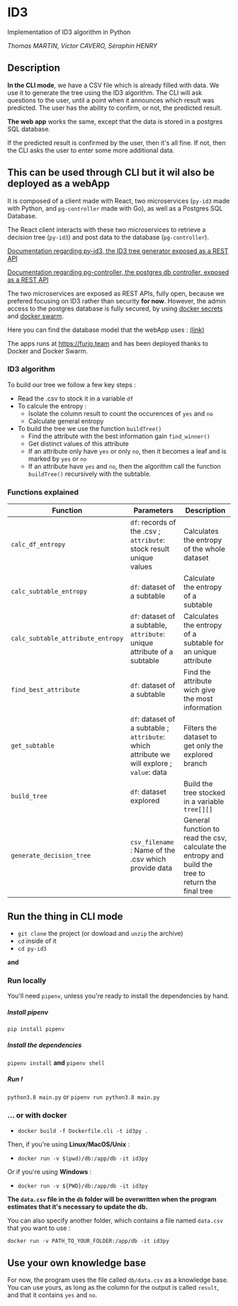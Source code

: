 # ID3
Implementation of ID3 algorithm in Python

*Thomas MARTIN, Victor CAVERO, Séraphin HENRY*

## Description

**In the CLI mode**, we have a CSV file which is already filled with data. We use it to generate the tree using the ID3 algorithm.
The CLI will ask questions to the user, until a point when it announces which result was predicted. The user has the ability to confirm, or not, the predicted result.

**The web app** works the same, except that the data is stored in a postgres SQL database.

If the predicted result is confirmed by the user, then it's all fine.
If not, then the CLI asks the user to enter some more additional data.

## This can be used through CLI but it wil also be deployed as a webApp

It is composed of a client made with React, two microservices (`py-id3` made with Python, and `pg-controller` made with Go), as well as a Postgres SQL Database.

The React client interacts with these two microservices to retrieve a decision tree (`py-id3`) and post data to the database (`pg-controller`).

[Documentation regarding py-id3, the ID3 tree generator exposed as a REST API](./py-id3/Readme.md)

[Documentation regarding pg-controller, the postgres db controller, exposed as a REST API](./pg_controller/Readme.md)

The two microservices are exposed as REST APIs, fully open, because we prefered focusing on ID3 rather than security **for now**.
However, the admin access to the postgres database is fully secured, by using [docker secrets](https://docs.docker.com/engine/swarm/secrets/) and [docker swarm](https://docs.docker.com/engine/swarm/).

Here you can find the database model that the webApp uses : [(link)](DB_MODEL.md)

The apps runs at https://furio.team and has been deployed thanks to Docker and Docker Swarm.


### ID3 algorithm

To build our tree we follow a few key steps :
- Read the .csv to stock it in a variable `df`
- To calcule the entropy :
    - Isolate the column result to count the occurences of `yes` and  `no`
    - Calculate general entropy
- To build the tree we use the function `buildTree()`
    -  Find the attribute with the best information gain `find_winner()`
    - Get distinct values of this attribute
    - If an attribute only have `yes` or only `no`, then it becomes a leaf and is marked by `yes` or `no`
    - If an attribute have `yes` and `no`, then the algorithm call the function `buildTree()` recursively with the subtable.

### Functions explained

|Function|Parameters|Description|
|---|---|---|
|`calc_df_entropy`|`df`: records of the .csv ; `attribute`: stock result unique values|Calculates the entropy of the whole dataset|
|`calc_subtable_entropy`|`df`: dataset of a subtable|Calculate the entropy of a subtable|
|`calc_subtable_attribute_entropy`|`df`: dataset of a subtable, `attribute`: unique attribute of a subtable|Calculates the entropy of a subtable for an unique attribute|
|`find_best_attribute`|`df`: dataset of a subtable|Find the attribute wich give the most information|
|`get_subtable`|`df`: dataset of a subtable ; `attribute`: which attribute we will explore ; `value`: data|Filters the dataset to get only the explored branch|
|`build_tree`|`df`: dataset explored | Build the tree stocked in a variable `tree[][]`|
|`generate_decision_tree`|`csv_filename` : Name of the .csv which provide data| General function to read the csv, calculate the entropy and build the tree to return the final tree|

## Run the thing in CLI mode

- `git clone` the project (or dowload and `unzip` the archive)
- `cd` inside of it
- `cd py-id3`

**and**

### Run locally

You'll need `pipenv`, unless you're ready to install the dependencies by hand.

##### Install pipenv

`pip install pipenv`

##### Install the dependencies

`pipenv install` **and** `pipenv shell`

##### Run !

`python3.8 main.py` or `pipenv run python3.8 main.py`

### ... or with docker

- `docker build -f Dockerfile.cli -t id3py .`

Then, if you're using **Linux/MacOS/Unix** :
- `docker run -v $(pwd)/db:/app/db -it id3py`

Or if you're using **Windows** :

- `docker run -v ${PWD}/db:/app/db -it id3py`

**The `data.csv` file in the `db` folder will be overwritten when the program estimates that it's necessary to update the db.**

You can also specify another folder, which contains a file named `data.csv` that you want to use :

`docker run -v PATH_TO_YOUR_FOLDER:/app/db -it id3py`

## Use your own knowledge base

For now, the program uses the file called `db/data.csv` as a knowledge base.
You can use yours, as long as the column for the output is called `result`, and that it contains `yes` and `no`.